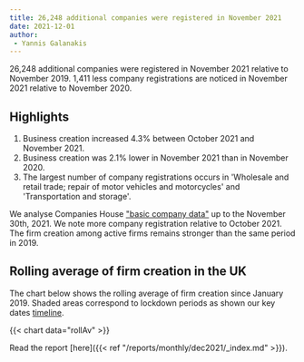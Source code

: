 ```yaml
---
title: 26,248 additional companies were registered in November 2021 
date: 2021-12-01
author: 
 - Yannis Galanakis
---
```


26,248 additional companies were registered in November 2021 relative to November 2019. 1,411 less company registrations are noticed in November 2021 relative to November 2020.
<!--more-->

## Highlights

 1. Business creation increased 4.3% between October 2021 and November 2021.
 2. Business creation was 2.1% lower in November 2021 than in November 2020.
 3.  The largest number of company registrations occurs in 'Wholesale and retail trade; repair of motor vehicles and motorcycles' and 'Transportation and storage'.
    
We analyse Companies House ["basic company data"](http://download.companieshouse.gov.uk/en_output.html) up to the November 30th, 2021. We note more company registration relative to October 2021. The firm creation among active firms remains stronger than the same period in 2019.

## Rolling average of firm creation in the UK

The chart below shows the rolling average of firm creation since January 2019. Shaded areas correspond to lockdown periods as shown our key dates [timeline](https://uk-firm-dynamics.netlify.app/reports/#timeline).

{{< chart data="rollAv" >}}

Read the report [here]({{< ref "/reports/monthly/dec2021/_index.md" >}}).

